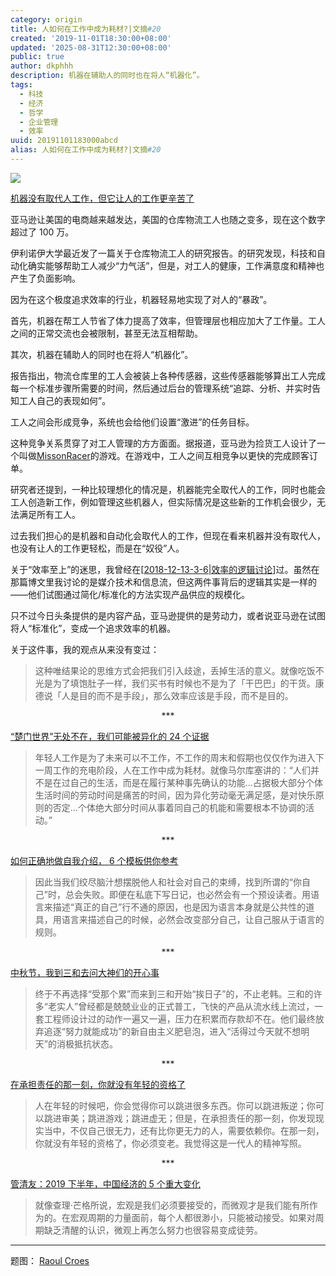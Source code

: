 ```yaml
---
category: origin
title: 人如何在工作中成为耗材?|文摘#20
created: '2019-11-01T18:30:00+08:00'
updated: '2025-08-31T12:30:00+08:00'
public: true
author: dkphhh
description: 机器在辅助人的同时也在将人“机器化”。
tags:
  - 科技
  - 经济
  - 哲学
  - 企业管理
  - 效率
uuid: 20191101183000abcd
alias: 人如何在工作中成为耗材?|文摘#20
---
```


![](https://images.unsplash.com/photo-1561666559-69372c51f85e?ixlib=rb-1.2.1&ixid=eyJhcHBfaWQiOjEyMDd9)

[机器没有取代人工作，但它让人的工作更辛苦了](https://www.vox.com/recode/2019/10/22/20925894/robots-warehouse-jobs-automation-replace-workers-amazon-report-university-illinois)

亚马逊让美国的电商越来越发达，美国的仓库物流工人也随之变多，现在这个数字超过了 100 万。

伊利诺伊大学最近发了一篇关于仓库物流工人的研究报告。的研究发现，科技和自动化确实能够帮助工人减少“力气活”，但是，对工人的健康，工作满意度和精神也产生了负面影响。

因为在这个极度追求效率的行业，机器轻易地实现了对人的“暴政”。

首先，机器在帮工人节省了体力提高了效率，但管理层也相应加大了工作量。工人之间的正常交流也会被限制，甚至无法互相帮助。

其次，机器在辅助人的同时也在将人“机器化”。

报告指出，物流仓库里的工人会被装上各种传感器，这些传感器能够算出工人完成每一个标准步骤所需要的时间，然后通过后台的管理系统“追踪、分析、并实时告知工人自己的表现如何”。

工人之间会形成竞争，系统也会给他们设置“激进”的任务目标。

这种竞争关系贯穿了对工人管理的方方面面。据报道，亚马逊为捡货工人设计了一个叫做[MissonRacer](https://www.washingtonpost.com/technology/2019/05/21/missionracer-how-amazon-turned-tedium-warehouse-work-into-game/?noredirect=on)的游戏。在游戏中，工人之间互相竞争以更快的完成顾客订单。

研究者还提到，一种比较理想化的情况是，机器能完全取代人的工作，同时也能会工人创造新工作，例如管理这些机器人，但实际情况是这些新的工作机会很少，无法满足所有工人。

过去我们担心的是机器和自动化会取代人的工作，但现在看来机器并没有取代人，也没有让人的工作更轻松，而是在“奴役”人。

关于“效率至上”的迷思，我曾经在[[2018-12-13-3-6|效率的逻辑讨论]]过。虽然在那篇博文里我讨论的是媒介技术和信息流，但这两件事背后的逻辑其实是一样的——他们试图通过简化/标准化的方法实现产品供应的规模化。

只不过今日头条提供的是内容产品，亚马逊提供的是劳动力，或者说亚马逊在试图将人“标准化”，变成一个追求效率的机器。

关于这件事，我的观点从来没有变过：

> 这种唯结果论的思维方式会把我们引入歧途，丢掉生活的意义。就像吃饭不光是为了填饱肚子一样，我们买书有时候也不是为了「干巴巴」的干货。康德说「人是目的而不是手段」，那么效率应该是手段，而不是目的。

 <center>***</center>

[“楚门世界”无处不在，我们可能被异化的 24 个证据](http://www.qdaily.com/articles/64605.html)

> 年轻人工作是为了未来可以不工作，不工作的周末和假期也仅仅作为进入下一周工作的充电阶段，人在工作中成为耗材。就像马尔库塞讲的：“人们并不是在过自己的生活，而是在履行某种事先确认的功能…占据极大部分个体生活时间的劳动时间是痛苦的时间，因为异化劳动毫无满足感，是对快乐原则的否定…个体绝大部分时间从事着同自己的机能和需要根本不协调的活动。”

 <center>***</center>

[如何正确地做自我介绍， 6 个模板供你参考](http://www.qdaily.com/articles/64667.html)

> 因此当我们绞尽脑汁想摆脱他人和社会对自己的束缚，找到所谓的“你自己”时，总会失败。即便在私底下写日记，也必然会有一个预设读者。用语言来描述“真正的自己”行不通的原因，也是因为语言本身就是公共性的道具，用语言来描述自己的时候，必然会改变部分自己，让自己服从于语言的规则。

 <center>***</center>

[中秋节，我到三和去问大神们的开心事](https://matters.news/@Socindy/中秋节-我到三和去问大神们的开心事-zdpuAw6RCmN5tzaDEJNU7Zft6ag6tDgYpU9hKTBcGpQwgeWYR)

> 终于不再选择“受那个累”而来到三和开始“挨日子”的，不止老韩。三和的许多“老实人”曾经都是兢兢业业的正式普工，飞快的产品从流水线上流过，一套工程师设计过的动作一遍又一遍，压力在积累而存款却不在。他们最终放弃追逐“努力就能成功”的新自由主义肥皂泡，进入“活得过今天就不想明天”的消极抵抗状态。

 <center>***</center>

[在承担责任的那一刻，你就没有年轻的资格了](https://list.youku.com/show/id_za27d40fc536a469cbb41.html)

> 人在年轻的时候吧，你会觉得你可以跳进很多东西。你可以跳进叛逆；你可以跳进审美；跳进游戏；跳进虚无；但是，在承担责任的那一刻，你发现现实当中，不仅自己很无力，还有比你更无力的人，需要依赖你。在那一刻，你就没有年轻的资格了，你必须变老。我觉得这是一代人的精神写照。

 <center>***</center>

[管清友：2019 下半年，中国经济的 5 个重大变化](https://mp.weixin.qq.com/s/iG5X4qKNmPcs-eWOTFoAWg)

> 就像查理·芒格所说，宏观是我们必须要接受的，而微观才是我们能有所作为的。在宏观周期的力量面前，每个人都很渺小，只能被动接受。如果对周期缺乏清醒的认识，微观上再怎么努力也很容易变成徒劳。

---

题图： [Raoul Croes](https://unsplash.com/photos/ejMrpOFgQJo)

[//begin]: # "Autogenerated link references for markdown compatibility"
[2018-12-13-3-6|效率的逻辑讨论]: 2018-12-13-3-6 "效率的逻辑"
[//end]: # "Autogenerated link references"
